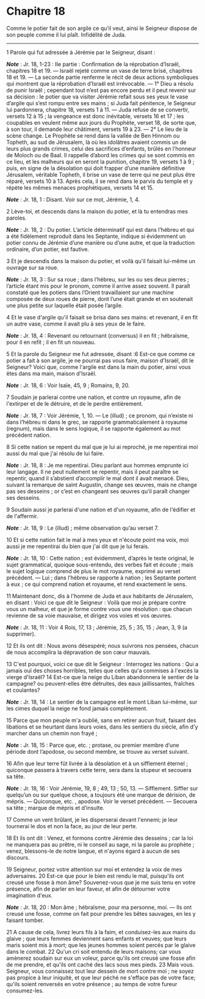 # Chapitre 18

Comme le potier fait de son argile ce qu’il veut, ainsi le Seigneur dispose de son peuple comme il lui plaît.
Infidélité de Juda.

***

1 Parole qui fut adressée à Jérémie par le Seigneur, disant :

***Note*** :  Jr. 18, 1-23 : IIe partie : Confirmation de la réprobation d’Israël, chapitres 18 et 19. ― Israël rejeté comme un vase de terre brisé, chapitres 18 et 19. ― La seconde partie renferme le récit de deux actions symboliques qui montrent que la réprobation d’Israël est irrévocable. ― 1° Dieu a résolu de punir Israël ; cependant tout n’est pas encore perdu et il peut revenir sur sa décision : le potier que va visiter Jérémie refait sous ses yeux le vase d’argile qui s’est rompu entre ses mains ; si Juda fait pénitence, le Seigneur lui pardonnera, chapitre 18, versets 1 à 11. ― Juda refuse de se convertir, versets 12 à 15 ; la vengeance est donc inévitable, versets 16 et 17 ; les coupables en veulent même aux jours du Prophète, verset 18, de sorte que, à son tour, il demande leur châtiment, versets 19 à 23. ― 2° Le lieu de la scène change. Le Prophète se rend dans la vallée de Ben Hinnom ou Topheth, au sud de Jérusalem, là où les idolâtres avaient commis un de leurs plus grands crimes, celui des sacrifices
d’enfants, brûlés en l’honneur de Moloch ou de Baal. Il rappelle d’abord les crimes qui se sont commis en ce lieu, et les malheurs qui en seront la punition, chapitre 19, versets 1 à 9 ; puis, en signe de la désolation qui doit frapper d’une manière définitive Jérusalem, véritable Topheth, il brise un vase de terre qui ne peut plus être réparé, versets 10 à 13. Après cela, il se rend dans le parvis du temple et y répète les mêmes menaces prophétiques, versets 14 et 15.

***Note*** :  Jr. 18, 1 : Disant. Voir sur ce mot, Jérémie, 1, 4.

2 Lève-toi, et descends dans la maison du potier, et là tu entendras mes paroles.

***Note*** :  Jr. 18, 2 : Du potier. L’article déterminatif qui est dans l’hébreu et qui a été fidèlement reproduit dans les Septante, indique si évidemment un potier connu de Jérémie d’une manière ou d’une autre, et que la traduction ordinaire, d’un potier, est fautive.


3 Et je descendis dans la maison du potier, et voilà qu'il faisait lui-même un ouvrage sur sa roue.

***Note*** :  Jr. 18, 3 : Sur sa roue ; dans l’hébreu, sur les ou ses deux pierres ; l’article étant mis pour le pronom, comme il arrive assez souvent. Il paraît constaté que les potiers dans l’Orient travaillaient sur une machine composée de deux roues de pierre, dont l’une était grande et en soutenait une plus petite sur laquelle était posée l’argile.

4 Et le vase d'argile qu'il faisait se brisa dans ses mains: et revenant, il en fit un autre vase, comme il avait plu à ses yeux de le faire.

***Note*** :  Jr. 18, 4 : Revenant ou retournant (conversus) il en fit ; hébraïsme, pour il en refit ; il en fit un nouveau.


5 Et la parole du Seigneur me fut adressée, disant :6 Est-ce que comme ce potier a fait à son argile, je ne pourrai pas vous faire, maison d'Israël, dit le Seigneur? Voici que, comme l'argile est dans la main du potier, ainsi vous êtes dans ma main, maison d'Israël.

***Note*** :  Jr. 18, 6 : Voir Isaïe, 45, 9 ; Romains, 9, 20.

7 Soudain je parlerai contre une nation, et contre un royaume, afin de l'extirper et de le détruire, et de le perdre entièrement.

***Note*** :  Jr. 18, 7 : Voir Jérémie, 1, 10. ― Le (illud) ; ce pronom, qui n’existe ni dans l’hébreu ni dans le grec, se rapporte grammaticalement à royaume (regnum), mais dans le sens logique, il se rapporte également au mot précédent nation.

8 Si cette nation se repent du mal que je lui ai reproché, je me repentirai moi aussi du mal que j'ai résolu de lui faire.

***Note*** :  Jr. 18, 8 : Je me repentirai. Dieu parlant aux hommes emprunte ici leur langage. Il ne peut nullement se repentir, mais il peut paraître se repentir, quand il s’abstient d’accomplir le mal dont il avait menacé. Dieu, suivant la remarque de saint Augustin, change ses œuvres, mais ne change pas ses desseins ; or c’est en changeant ses œuvres qu’il paraît changer ses desseins.

9 Soudain aussi je parlerai d'une nation et d'un royaume, afin de l'édifier et de l'affermir.

***Note*** :  Jr. 18, 9 : Le (illud) ; même observation qu’au verset 7.

10 Et si cette nation fait le mal à mes yeux et n'écoute point ma voix, moi aussi je me repentirai du bien que j'ai dit que je lui ferais.

***Note*** :  Jr. 18, 10 : Cette nation ; est évidemment, d’après le texte original, le sujet grammatical, quoique sous-entendu, des verbes fait et écoute ; mais le sujet logique comprend de plus le mot royaume, exprimé au verset précédent. ― Lui ; dans l’hébreu se rapporte à nation ; les Septante portent à eux ; ce qui comprend nation et royaume, et rend exactement le sens.


11 Maintenant donc, dis à l'homme de Juda et aux habitants de Jérusalem, en disant : Voici ce que dit le Seigneur : Voilà que moi je prépare contre vous un malheur, et que je forme contre vous une résolution : que chacun revienne de sa voie mauvaise, et dirigez vos voies et vos œuvres.

***Note*** :  Jr. 18, 11 : Voir 4 Rois, 17, 13 ; Jérémie, 25, 5 ; 35, 15 ; Jean, 3, 9 (a supprimer).

12 Et ils ont dit : Nous avons désespéré; nous suivrons nos pensées, chacun de nous accomplira la dépravation de son cœur mauvais.


13 C'est pourquoi, voici ce que dit le Seigneur : Interrogez les nations : Qui a jamais ouï des choses horribles, telles que celles qu'a commises à l'excès la vierge d'Israël? 14 Est-ce que la neige du Liban abandonnera le sentier de la campagne? ou peuvent-elles être détruites, des eaux jaillissantes, fraîches et coulantes?

***Note*** :  Jr. 18, 14 : Le sentier de la campagne est le mont Liban lui-même, sur les cimes duquel la neige ne fond jamais complètement.

15 Parce que mon peuple m'a oublié, sans en retirer aucun fruit, faisant des libations et se heurtant dans leurs voies, dans les sentiers du siècle, afin d'y marcher dans un chemin non frayé ;

***Note*** :  Jr. 18, 15 : Parce que, etc. ; protase, ou premier membre d’une période dont l’apodose, ou second membre, se trouve au verset suivant.

16 Afin que leur terre fût livrée à la désolation et à un sifflement éternel ; quiconque passera à travers cette terre, sera dans la stupeur et secouera sa tête.

***Note*** :  Jr. 18, 16 : Voir Jérémie, 19, 8 ; 49, 13 ; 50, 13. ― Sifflement. Siffler sur quelqu’un ou sur quelque chose, a toujours été une marque de dérision, de mépris. ― Quiconque, etc. , apodose. Voir le verset précédent. ― Secouera sa tête ; marque de mépris et d’insulte.

17 Comme un vent brûlant, je les disperserai devant l'ennemi; je leur tournerai le dos et non la face, au jour de leur perte.


18 Et ils ont dit : Venez, et formons contre Jérémie des desseins ; car la loi ne manquera pas au prêtre, ni le conseil au sage, ni la parole au prophète ; venez, blessons-le de notre langue, et n'ayons égard à aucun de ses discours.


19 Seigneur, portez votre attention sur moi et entendez la voix de mes adversaires. 20 Est-ce que pour le bien est rendu le mal, puisqu'ils ont creusé une fosse à mon âme? Souvenez-vous que je me suis tenu en votre présence, afin de parler en leur faveur, et afin de détourner votre imagination d'eux.

***Note*** :  Jr. 18, 20 : Mon âme ; hébraïsme, pour ma personne, moi. ― Ils ont creusé une fosse, comme on fait pour prendre les bêtes sauvages, en les y faisant tomber.

21 A cause de cela, livrez leurs fils à la faim, et conduisez-les aux mains du glaive ; que leurs femmes deviennent sans enfants et veuves; que leurs maris soient mis à mort; que les jeunes hommes soient percés par le glaive dans le combat. 22 Qu'un cri soit entendu de leurs maisons; car vous amènerez soudain sur eux un voleur, parce qu'ils ont creusé une fosse afin de me prendre, et qu'ils ont caché des lacs sous mes pieds. 23 Mais vous. Seigneur, vous connaissez tout leur dessein de mort contre moi ; ne soyez pas propice à leur iniquité, et que leur péché ne s'efface pas de votre face; qu'ils soient renversés en votre présence ; au temps de votre fureur consumez-les.

